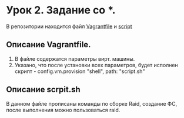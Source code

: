 # Урок 2. Задание со *.
В репозитории находится файл [Vagrantfile](Vagrantfile) и [script](script.sh)

## Описание Vagrantfile.

1. В файле содержатся параметры вирт. машины.
2. Указано, что после установки всех параметров, будет исполнен скрипт - config.vm.provision "shell", path: "script.sh"

## Описание scrpit.sh
В данном файле прописаны команды по сборке Raid, создание ФС, после выполнения можно пользоваться raid.

